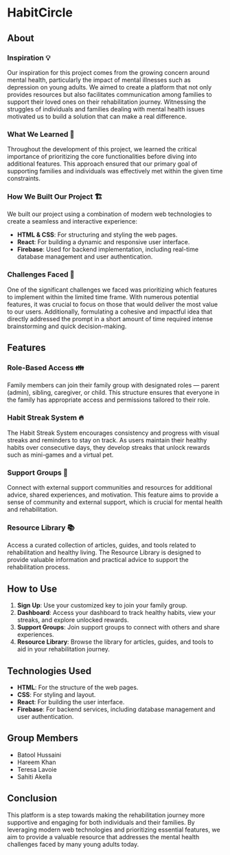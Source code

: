 # HabitCircle

## About

### Inspiration 💡
Our inspiration for this project comes from the growing concern around mental health, particularly the impact of mental illnesses such as depression on young adults. We aimed to create a platform that not only provides resources but also facilitates communication among families to support their loved ones on their rehabilitation journey. Witnessing the struggles of individuals and families dealing with mental health issues motivated us to build a solution that can make a real difference.

### What We Learned 🧠
Throughout the development of this project, we learned the critical importance of prioritizing the core functionalities before diving into additional features. This approach ensured that our primary goal of supporting families and individuals was effectively met within the given time constraints.

### How We Built Our Project 🏗️
We built our project using a combination of modern web technologies to create a seamless and interactive experience:

- **HTML & CSS**: For structuring and styling the web pages.
- **React**: For building a dynamic and responsive user interface.
- **Firebase**: Used for backend implementation, including real-time database management and user authentication.

### Challenges Faced 💪
One of the significant challenges we faced was prioritizing which features to implement within the limited time frame. With numerous potential features, it was crucial to focus on those that would deliver the most value to our users. Additionally, formulating a cohesive and impactful idea that directly addressed the prompt in a short amount of time required intense brainstorming and quick decision-making.

## Features

### Role-Based Access 👪
Family members can join their family group with designated roles — parent (admin), sibling, caregiver, or child. This structure ensures that everyone in the family has appropriate access and permissions tailored to their role.

### Habit Streak System 🔥
The Habit Streak System encourages consistency and progress with visual streaks and reminders to stay on track. As users maintain their healthy habits over consecutive days, they develop streaks that unlock rewards such as mini-games and a virtual pet.

### Support Groups 🤝
Connect with external support communities and resources for additional advice, shared experiences, and motivation. This feature aims to provide a sense of community and external support, which is crucial for mental health and rehabilitation.

### Resource Library 📚
Access a curated collection of articles, guides, and tools related to rehabilitation and healthy living. The Resource Library is designed to provide valuable information and practical advice to support the rehabilitation process.

## How to Use

1. **Sign Up**: Use your customized key to join your family group.
2. **Dashboard**: Access your dashboard to track healthy habits, view your streaks, and explore unlocked rewards.
3. **Support Groups**: Join support groups to connect with others and share experiences.
4. **Resource Library**: Browse the library for articles, guides, and tools to aid in your rehabilitation journey.

## Technologies Used

- **HTML**: For the structure of the web pages.
- **CSS**: For styling and layout.
- **React**: For building the user interface.
- **Firebase**: For backend services, including database management and user authentication.

## Group Members

- Batool Hussaini
- Hareem Khan
- Teresa Lavoie
- Sahiti Akella

## Conclusion
This platform is a step towards making the rehabilitation journey more supportive and engaging for both individuals and their families. By leveraging modern web technologies and prioritizing essential features, we aim to provide a valuable resource that addresses the mental health challenges faced by many young adults today.

